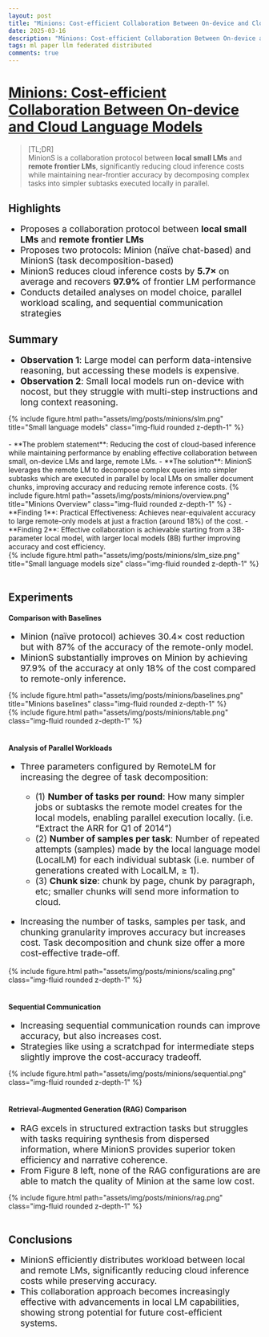 ```yaml
---
layout: post
title: "Minions: Cost-efficient Collaboration Between On-device and Cloud Language Models"
date: 2025-03-16
description: "Minions: Cost-efficient Collaboration Between On-device and Cloud Language Models"
tags: ml paper llm federated distributed
comments: true
---
```


<style>  
li {  
    font-size: 1.1rem; /* Adjust as needed */  
}  
</style>  

# [Minions: Cost-efficient Collaboration Between On-device and Cloud Language Models](https://arxiv.org/abs/2502.15964)  
> [TL;DR]  
> MinionS is a collaboration protocol between **local small LMs** and **remote frontier LMs**, significantly reducing cloud inference costs while maintaining near-frontier accuracy by decomposing complex tasks into simpler subtasks executed locally in parallel.


## Highlights  
- Proposes a collaboration protocol between **local small LMs** and **remote frontier LMs**
- Proposes two protocols: Minion (naïve chat-based) and MinionS (task decomposition-based)
- MinionS reduces cloud inference costs by **5.7×** on average and recovers **97.9%** of frontier LM performance
- Conducts detailed analyses on model choice, parallel workload scaling, and sequential communication strategies

## Summary 
- **Observation 1**: Large model can perform data-intensive reasoning, but accessing these models is expensive.
- **Observation 2**: Small local models run on-device with nocost, but they struggle with multi-step instructions and long context reasoning.
<div class="row mt-3">
    <div class="col-sm-6 mt-3 mt-md-0 offset-3">
        {% include figure.html path="assets/img/posts/minions/slm.png" title="Small language models" class="img-fluid rounded z-depth-1" %}
    </div>
</div>
<br>
- **The problem statement**: Reducing the cost of cloud-based inference while maintaining performance by enabling effective collaboration between small, on-device LMs and large, remote LMs.
- **The solution**: MinionS leverages the remote LM to decompose complex queries into simpler subtasks which are executed in parallel by local LMs on smaller document chunks, improving accuracy and reducing remote inference costs.
{% include figure.html path="assets/img/posts/minions/overview.png" title="Minions Overview" class="img-fluid rounded z-depth-1" %} 
- **Finding 1**: Practical Effectiveness: Achieves near-equivalent accuracy to large remote-only models at just a fraction (around 18%) of the cost.
- **Finding 2**: Effective collaboration is achievable starting from a 3B-parameter local model, with larger local models (8B) further improving accuracy and cost efficiency.
<div class="row mt-3">
    <div class="col-sm-10 mt-3 mt-md-0 offset-1">
        {% include figure.html path="assets/img/posts/minions/slm_size.png" title="Small language models size" class="img-fluid rounded z-depth-1" %}
    </div>
</div>
<br>


## Experiments  

#### Comparison with Baselines
- Minion (naïve protocol) achieves 30.4× cost reduction but with 87% of the accuracy of the remote-only model.
- MinionS substantially improves on Minion by achieving 97.9% of the accuracy at only 18% of the cost compared to remote-only inference.
<div class="row mt-3">
    <div class="col-sm-4 mt-3 mt-md-0">
        {% include figure.html path="assets/img/posts/minions/baselines.png" title="Minions baselines" class="img-fluid rounded z-depth-1" %} 
    </div>
    <div class="col-sm-8 mt-3 mt-md-0">
        {% include figure.html path="assets/img/posts/minions/table.png" class="img-fluid rounded z-depth-1" %}
    </div>
</div>
<br>


#### Analysis of Parallel Workloads
- Three parameters configured by RemoteLM for increasing the degree of task decomposition:
  - (1) **Number of tasks per round**: How many simpler jobs or subtasks the remote model creates for the local models, enabling parallel execution locally. (i.e. “Extract the ARR for Q1 of 2014”)
  - (2) **Number of samples per task**: Number of repeated attempts (samples) made by the local language model (LocalLM) for each individual subtask (i.e. number of generations created with LocalLM, ≥ 1).
  - (3) **Chunk size**: chunk by page, chunk by paragraph, etc; smaller chunks will send more information to cloud.

- Increasing the number of tasks, samples per task, and chunking granularity improves accuracy but increases cost. Task decomposition and chunk size offer a more cost-effective trade-off.

<div class="row mt-3">
    <div class="col-sm-10 mt-3 mt-md-0 offset-1">
        {% include figure.html path="assets/img/posts/minions/scaling.png" class="img-fluid rounded z-depth-1" %}
    </div>
</div>
<br>


#### Sequential Communication
- Increasing sequential communication rounds can improve accuracy, but also increases cost.
- Strategies like using a scratchpad for intermediate steps slightly improve the cost-accuracy tradeoff.
<div class="row mt-3">
    <div class="col-sm-6 mt-3 mt-md-0 offset-3">
        {% include figure.html path="assets/img/posts/minions/sequential.png" class="img-fluid rounded z-depth-1" %}
    </div>
</div>
<br>

#### Retrieval-Augmented Generation (RAG) Comparison
- RAG excels in structured extraction tasks but struggles with tasks requiring synthesis from dispersed information, where MinionS provides superior token efficiency and narrative coherence.
- From Figure 8 left, none of the RAG configurations are are able to match the quality of Minion at the same low cost.
<div class="row mt-3">
    <div class="col-sm-10 mt-3 mt-md-0 offset-1">
        {% include figure.html path="assets/img/posts/minions/rag.png" class="img-fluid rounded z-depth-1" %}
    </div>
</div>
<br>


## Conclusions

- MinionS efficiently distributes workload between local and remote LMs, significantly reducing cloud inference costs while preserving accuracy.
- This collaboration approach becomes increasingly effective with advancements in local LM capabilities, showing strong potential for future cost-efficient systems.

